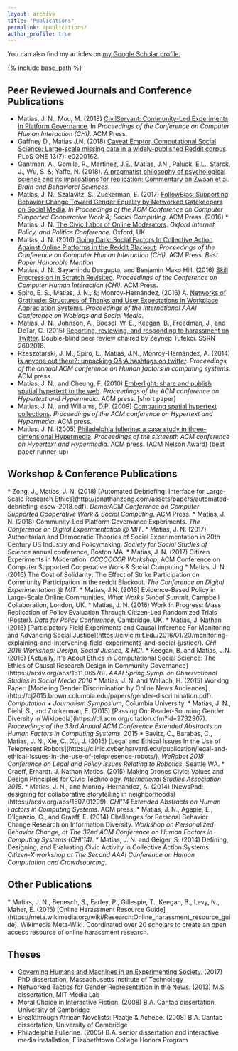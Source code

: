 ```yaml
---
layout: archive
title: "Publications"
permalink: /publications/
author_profile: true
---
```


You can also find my articles on <u><a href="https://scholar.google.com/citations?user=dxS6iCgAAAAJ&hl=en">my Google Scholar profile</a>.</u>

{% include base_path %}

<h2>Peer Reviewed Journals and Conference Publications</h2>

* Matias, J. N., Mou, M. (2018)  [CivilServant: Community-Led Experiments in Platform Governance](https://natematias.com/media/Community_Led_Experiments-CHI_2018.pdf). In <em>Proceedings of the Conference on Computer Human Interaction (CHI)</em>. ACM Press.
* Gaffney D., Matias J.N. (2018) [Caveat Emptor, Computational Social Science: Large-scale missing data in a widely-published Reddit corpus](http://journals.plos.org/plosone/article?id=10.1371/journal.pone.0200162). PLoS ONE 13(7): e0200162.
* Gantman, A., Gomila, R., Martinez, J.E., Matias, J.N., Paluck, E.L., Starck, J., Wu, S. &; Yaffe, N. (2018). [A pragmatist philosophy of psychological science and its implications for replication: Commentary on Zwaan et al](https://sherry-wu-l2ip.squarespace.com/s/BBSZwaanCommentary.docx). <em>Brain and Behavioral Sciences</em>.
* Matias, J. N., Szalavitz, S., Zuckerman, E. (2017) [FollowBias: Supporting Behavior Change Toward Gender Equality by Networked Gatekeepers on Social Media](https://natematias.com/media/research/FollowBias_CSCW_2017-Matias-Szalavitz-Zuckerman.preprint.pdf). <em>In Proceedings of the ACM Conference on Computer Supported Cooperative Work &; Social Computing</em>. ACM Press.
(2016) * Matias, J. N. [The Civic Labor of Online Moderators](http://blogs.oii.ox.ac.uk/ipp-conference/sites/ipp/files/documents/JNM-The_Civic_Labor_of_Online_Moderators__Internet_Politics_Policy_.pdf). <em>Oxford Internet, Policy, and Politics Conference</em>. Oxford, UK.
* Matias, J. N. (2016) [Going Dark: Social Factors In Collective Action Against Online Platforms in the Reddit Blackout](https://natematias.com/media/GoingDark-Matias-2016.pdf). <em>Proceedings of the Conference on Computer Human Interaction (CHI)</em>. ACM Press. <em>Best Paper Honorable Mention</em>
* Matias, J. N., Sayamindu Dasgupta, and Benjamin Mako Hill. (2016) [Skill Progression in Scratch Revisited](https://llk.media.mit.edu/papers/matias-skill_progression_CHI2016.pdf). <em>Proceedings of the Conference on Computer Human Interaction (CHI)</em>. ACM Press.
* Spiro, E. S., Matias, J. N., &amp;; Monroy-Hernández, (2016) A. [Networks of Gratitude: Structures of Thanks and User Expectations in Workplace Appreciation Systems](https://arxiv.org/abs/1605.08484). <em>Proceedings of the International AAAI Conference on Weblogs and Social Media</em>.
* Matias, J. N., Johnson, A., Boesel, W. E., Keegan, B., Freedman, J., and DeTar, C. (2015) [Reporting, reviewing, and responding to harassment on Twitter](https://arxiv.org/abs/1505.03359). Double-blind peer review chaired by Zeynep Tufekci. SSRN 2602018.
* Rzeszotarski, J. M., Spiro, E., Matias, J.N., Monroy-Hernández, A. (2014) [Is anyone out there?: unpacking Q&;A hashtags on twitter](https://arxiv.org/abs/1507.01311). <em>Proceedings of the annual ACM conference on Human factors in computing systems</em>. ACM press.
* Matias, J. N., and Cheung, F. (2010) [Emberlight: share and publish spatial hypertext to the web](https://dl.acm.org/citation.cfm?id=1810691). <em>Proceedings of the ACM conference on Hypertext and Hypermedia</em>. ACM press. [short paper]
* Matias, J. N., and Williams, D.P. (2009) [Comparing spatial hypertext collections](http://citeseerx.ist.psu.edu/viewdoc/download?doi=10.1.1.535.968&rep=rep1&type=pdf). <em>Proceedings of the ACM conference on Hypertext and Hypermedia</em>. ACM press.
* Matias, J. N. (2005) [Philadelphia fullerine: a case study in three-dimensional Hypermedia](http://doi.org/10.1145/1083356.1083360). <em>Proceedings of the sixteenth ACM conference on Hypertext and Hypermedia</em>. ACM press. (ACM Nelson Award) (best paper runner-up)

<h2>Workshop & Conference Publications</h2>
* Zong, J., Matias, J. N. (2018) [Automated Debriefing: Interface for Large-Scale Research Ethics](http://jonathanzong.com/assets/papers/automated-debriefing-cscw-2018.pdf). <em>Demo:ACM Conference on Computer Supported Cooperative Work & Social Computing</em>. ACM Press.
* Matias, J. N. (2018) Community-Led Platform Governance Experiments. <em>The Conference on Digital Experimentation @ MIT</em>.
* Matias, J. N. (2017) Authoritarian and Democratic Theories of Social Experimentation in 20th Century US Industry and Policymaking. <em>Society for Social Studies of Science</em> annual conference, Boston MA.
* Matias, J. N. (2017) Citizen Experiments in Moderation. <em>CCCCCCCR Workshop</em>, ACM Conference on Computer Supported Cooperative Work &amp; Social Computing
* Matias, J. N. (2016) The Cost of Solidarity: The Effect of Strike Participation on Community Participation in the reddit Blackout. <em>The Conference on Digital Experimentation @ MIT</em>.
* Matias, J.N. (2016) Evidence-Based Policy in Large-Scale Online Communities. <em>What Works Global Summit</em>. Campbell Collaboration, London, UK.
* Matias, J. N. (2016) Work In Progress: Mass Replication of Policy Evaluation Through Citizen-Led Randomized Trials (Poster). <em>Data for Policy Conference</em>, Cambridge, UK.
* Matias, J. Nathan (2016)  [Participatory Field Experiments and Causal Inference For Monitoring and Advancing Social Justice](https://civic.mit.edu/2016/01/20/monitoring-explaining-and-intervening-field-experiments-and-social-justice/). <em>CHI 2016 Workshop: Design, Social Justice, &amp; HCI</em>. 
* Keegan, B. and Matias, J.N. (2016) [Actually, It's About Ethics in Computational Social Science: The Ethics of Causal Research Design in Community Governance](https://arxiv.org/abs/1511.06578). <em>AAAI Spring Symp. on Observational Studies in Social Media 2016</em>
* Matias, J. N. and Wallach, H. (2015) Working Paper: [Modeling Gender Discrimination by Online News Audiences](http://cj2015.brown.columbia.edu/papers/gender-discrimination.pdf). <em>Computation + Journalism Symposium</em>, Columbia University.
* Matias, J. N., Diehl, S., and Zuckerman, E. (2015) [Passing On: Reader-Sourcing Gender Diversity in Wikipedia](https://dl.acm.org/citation.cfm?id=2732907). <em>Proceedings of the 33rd Annual ACM Conference Extended Abstracts on Human Factors in Computing Systems</em>. 2015
* Bavitz, C., Barabas, C., Matias, J. N., Xie, C., Xu, J. (2015) [Legal and Ethical Issues In the Use of Telepresent Robots](https://clinic.cyber.harvard.edu/publication/legal-and-ethical-issues-in-the-use-of-telepresence-robots/). <em>WeRobot 2015 Conference on Legal and Policy Issues Relating to Robotics</em>, Seattle WA.
* Graeff, Erhardt. J. Nathan Matias. (2015) Making Drones Civic: Values and Design Principles for Civic Technology. <em>International Studies Association 2015</em>.
* Matias, J. N., and Monroy-Hernandez, A. (2014) [NewsPad: designing for collaborative storytelling in neighborhoods](https://arxiv.org/abs/1507.01299). <em>CHI'14 Extended Abstracts on Human Factors in Computing Systems</em>. ACM press.
* Matias, J. N., Agapie, E., D’Ignazio, C., and Graeff, E. (2014) Challenges for Personal Behavior Change Research on Information Diversity. <em> Workshop on Personalized Behavior Change, at The 32nd ACM Conference on Human Factors in Computing Systems (CHI'14)</em>.
* Matias, J. N. and Geiger, S. (2014) Defining, Designing, and Evaluating Civic Activity in Collective Action Systems.  <em>Citizen-X workshop at The Second AAAI Conference on Human Computation and Crowdsourcing</em>.

<h2>Other Publications</h2>
* Matias, J. N., Benesch, S., Earley, P.,  Gillespie, T., Keegan, B., Levy, N., Maher, E. (2015) [Online Harassment Resource Guide](https://meta.wikimedia.org/wiki/Research:Online_harassment_resource_guide). Wikimedia Meta-Wiki. Coordinated over 20 scholars to create an open access resource of online harassment research.

<h2>Theses</h2>

* [Governing Humans and Machines in an Experimenting Society](https://dspace.mit.edu/handle/1721.1/112527). (2017) PhD dissertation, Massachusetts Institute of Technology
* [Networked Tactics for Gender Representation in the News](https://dspace.mit.edu/handle/1721.1/82429). (2013) M.S. dissertation, MIT Media Lab
* Moral Choice in Interactive Fiction. (2008) B.A. Cantab dissertation, University of Cambridge
* Breakthrough African Novelists: Plaatje & Achebe. (2008) B.A. Cantab dissertation, University of Cambridge
* Philadelphia Fullerine. (2005) B.A. senior dissertation and interactive media installation, Elizabethtown College Honors Program
